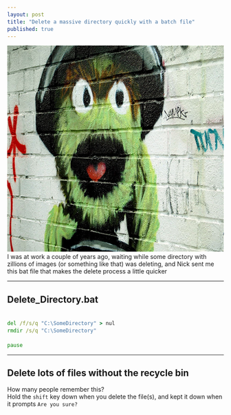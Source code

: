 ```yaml
---
layout: post
title: "Delete a massive directory quickly with a batch file"
published: true
---
```

<a href="https://www.flickr.com/photos/mell242/46504703" title="Rubbish by mell, on Flickr"><img src="images/004_Graphitti_Oscar.jpg" width="640" height="480" alt="Rubbish"></a>  
I was at work a couple of years ago, waiting while some directory with zillions of images (or something like that) 
was deleting, and Nick sent me this bat file that makes the delete process a little quicker

-----------------------
Delete_Directory.bat
-----------------------

```bat

del /f/s/q "C:\SomeDirectory" > nul
rmdir /s/q "C:\SomeDirectory"

pause

```

--------------------------------------------
Delete lots of files without the recycle bin
--------------------------------------------

How many people remember this?  
Hold the `shift` key down when you delete the file(s), and kept it down when it prompts `Are you sure?`
